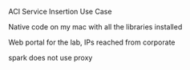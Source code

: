 
ACI Service Insertion Use Case

Native code on my mac with all the libraries installed

Web portal for the lab, IPs reached from corporate

spark does not use proxy 
